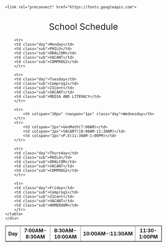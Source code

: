<!DOCTYPE html>
<html lang="en">
<head>
   <title>SCHOOL SCHEDULE</title>

    <link rel="preconnect" href="https://fonts.googleapis.com">
<link rel="preconnect" href="https://fonts.gstatic.com" crossorigin>
<link href="https://fonts.googleapis.com/css2?family=Story+Script&display=swap" rel="stylesheet">
<link rel="preconnect" href="https://fonts.googleapis.com">
<link rel="preconnect" href="https://fonts.gstatic.com" crossorigin>
<link href="https://fonts.googleapis.com/css2?family=Oswald:wght@200..700&display=swap" rel="stylesheet">
   <style>

    .container{
        
    }

    h1{
      
        font-family: "Story Script", sans-serif;
        font-weight: 400;
        font-style: normal;
        }
    .day{
        background-color: rgba(47, 79, 174, 0.473);
    }

    .sub{

        font-family: "Oswald", sans-serif;
  font-optical-sizing: auto;
  font-weight: 400;
  font-style: normal;
        }

   </style>
</head>
<body>
    <div class="container">
    <h1 align="center">School Schedule</h1>
    <table border="1px" align="center">
        <tr>
        <th>Day</th>
        <th class="time">7:00AM-8:30AM</th>
        <th>8:30AM-10:00AM</th>
        <th>10:00AM-:11:30AM</th>
        <th>11:30-1:00PM</th>
        </tr>
        
        <tr>
        <td class="day">Monday</td>
        <td class="sub">PHILO</td>
        <td class="sub">ORALCOM</td>
        <td class="sub">VACANT</td>
        <td class="sub">COMPROG2</td>
        </tr>

        <tr>
        <td class="day">Tuesday</td>
        <td class="sub">Comprog1</td>
        <td class="sub">21Cent</td>
        <td class="sub">VACANT</td>
        <td class="sub">MEDIA AND LITERACY</td>
        </tr>

        <tr>
            <th colspan="20px" rowspan="1px" class="day">Wednesday</th>
        </tr>
        <tr>
            <td colspan="2px">GenMath(7:00AM)</td>
            <td colspan="2px">VACANT(10:00AM-11:30AM)</td>
            <td colspan="2px">P.E(11:30AM-1:00PM)</td>
        </tr>

        <tr>
        <td class="day">Thursday</td>
        <td class="sub">PHILO</td>
        <td class="sub">ORALCOM</td>
        <td class="sub">VACANT</td>
        <td class="sub">COMPROG2</td>
        </tr>

        <tr>
        <td class="day">Friday</td>
        <td class="sub">Comprog1</td>
        <td class="sub">21Cent</td>
        <td class="sub">VACANT</td>
        <td class="sub">HOMEROOM</td>
        </tr>
    </table>
    </div>
</body>
</html>
